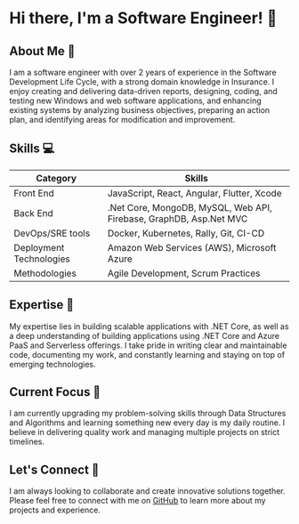 # Hi there, I'm a Software Engineer! 👋

## About Me 📖

I am a software engineer with over 2 years of experience in the Software Development Life Cycle, with a strong domain knowledge in Insurance. I enjoy creating and delivering data-driven reports, designing, coding, and testing new Windows and web software applications, and enhancing existing systems by analyzing business objectives, preparing an action plan, and identifying areas for modification and improvement. 

## Skills 💻

| Category | Skills |
| --- | --- |
| Front End | JavaScript, React, Angular, Flutter, Xcode |
| Back End | .Net Core, MongoDB, MySQL, Web API, Firebase, GraphDB, Asp.Net MVC |
| DevOps/SRE tools | Docker, Kubernetes, Rally, Git, CI-CD |
| Deployment Technologies | Amazon Web Services (AWS), Microsoft Azure |
| Methodologies | Agile Development, Scrum Practices |

## Expertise 🚀

My expertise lies in building scalable applications with .NET Core, as well as a deep understanding of building applications using .NET Core and Azure PaaS and Serverless offerings. I take pride in writing clear and maintainable code, documenting my work, and constantly learning and staying on top of emerging technologies.

## Current Focus 🌱

I am currently upgrading my problem-solving skills through Data Structures and Algorithms and learning something new every day is my daily routine. I believe in delivering quality work and managing multiple projects on strict timelines.

## Let's Connect 🤝

I am always looking to collaborate and create innovative solutions together. Please feel free to connect with me on [GitHub](https://github.com/ashdriod) to learn more about my projects and experience.
